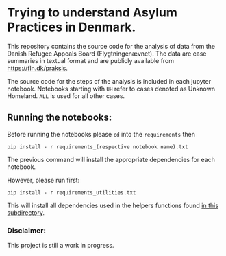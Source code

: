 # Trying to understand Asylum Practices in Denmark.

This repository contains the source code for the analysis of data from the Danish Refugee Appeals Board (Flygtningenævnet). The data are case summaries in textual format and are publicly available from https://fln.dk/praksis.

The source code for the steps of the analysis is included in each jupyter notebook. Notebooks starting with `UH` refer to cases denoted as Unknown Homeland. `ALL` is used for all other cases.

## Running the notebooks:

Before running the notebooks please `cd` into the `requirements` then

```
pip install - r requirements_(respective notebook name).txt
```

The previous command will install the appropriate dependencies for each notebook. 

However, please run first:

```
pip install - r requirements_utilities.txt
```

This will install all dependencies used in the helpers functions found [in this subdirectory](https://github.com/jethronap/AsylumData_KU/tree/main/utilities).

### Disclaimer:

This project is still a work in progress.
